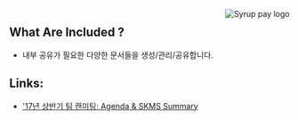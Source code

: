 <a href="https://www.syruppay.co.kr">
  <img src="https://img.syruppay.co.kr/images/v2/main/logo.png" alt="Syrup pay logo" title="Zackery's Home" align="right" />
</a>


## What Are Included ?

- 내부 공유가 필요한 다양한 문서들을 생성/관리/공유합니다.

## Links:

- ['17년 상반기 팀 캔미팅: Agenda & SKMS Summary](https://www.syruppay.co.kr/)
